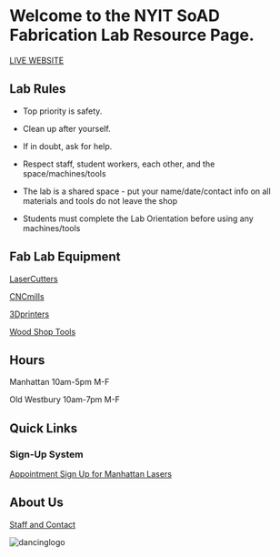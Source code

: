 # Welcome to the NYIT SoAD Fabrication Lab Resource Page. 

[LIVE WEBSITE](https://digitalfabricationlab-nyit-soad.github.io/resources/)  
  
## Lab Rules 
  
  * Top priority is safety. 
  
  * Clean up after yourself. 
  
  * If in doubt, ask for help.
  
  * Respect staff, student workers, each other, and the space/machines/tools 
  
  * The lab is a shared space - put your name/date/contact info on all materials and tools do not leave the shop 
  
  * Students must complete the Lab Orientation before using any machines/tools 

## Fab Lab Equipment 

[LaserCutters](LaserCutters/README.md)

[CNCmills](CNCmills/README.md)

[3Dprinters](3Dprinters/README.md)

[Wood Shop Tools](ShopTools/README.md)

## Hours 

Manhattan 10am-5pm M-F 

Old Westbury 10am-7pm M-F 

## Quick Links 

### Sign-Up System

[Appointment Sign Up for Manhattan Lasers](https://outlook.office365.com/owa/calendar/booking-LaserCuttingNYITManhattan@nyinstituteoftechnology.onmicrosoft.com/bookings/)

## About Us

[Staff and Contact](https://www.nyit.edu/architecture/fabrication_labs)

![dancinglogo](https://github.com/DigitalFabricationLab-NYIT-SoAD/resources/assets/148252301/be4e5a50-a9a7-4056-97b1-b1c2e7531dc2)



